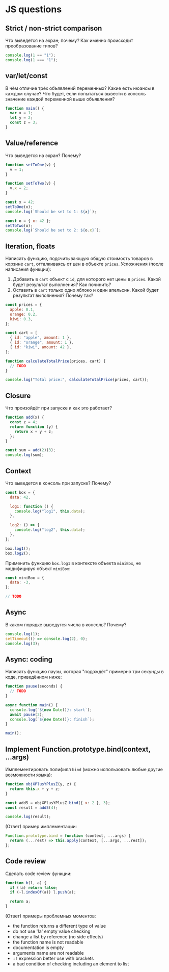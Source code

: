# JS questions

## Strict / non-strict comparison

Что выведется на экран; почему?
Как именно происходит преобразование типов?

```js
console.log(1 == "1");
console.log(1 === "1");
```

## var/let/const

В чём отличие трёх объявлений переменных?
Какие есть нюансы в каждом случае?
Что будет, если попытаться вывести в консоль значение каждой переменной выше объявления?

```js
function main() {
  var x = 1;
  let y = 2;
  const z = 3;
}
```

## Value/reference

Что выведется на экран? Почему?

```js
function setToOne(v) {
  v = 1;
}

function setToTwo(v) {
  v.x = 2;
}

const x = 42;
setToOne(x);
console.log(`Should be set to 1: ${x}`);

const o = { x: 42 };
setToTwo(o);
console.log(`Should be set to 2: ${o.x}`);
```

## Iteration, floats

Написать функцию, подсчитывающую общую стоимость товаров в корзине `cart`, отталкиваясь от цен в объекте `prices`.
Усложнения (после написания функции):
1. Добавить в `cart` объект с `id`, для которого нет цены в `prices`. Какой будет результат выполнения? Как починить?
2. Оставить в `cart` только одно яблоко и один апельсин. Какой будет результат выполнения? Почему так?

```js
const prices = {
  apple: 0.1,
  orange: 0.2,
  kiwi: 0.3,
};

const cart = [
  { id: "apple", amount: 1 },
  { id: "orange", amount: 1 },
  { id: "kiwi", amount: 42 },
];

function calculateTotalPrice(prices, cart) {
  // TODO
}

console.log("Total price:", calculateTotalPrice(prices, cart));
```

## Closure

Что произойдёт при запуске и как это работает?

```js
function add(x) {
  const z = 4;
  return function (y) {
    return x + y + z;
  };
}

const sum = add(2)(3);
console.log(sum);
```

## Context

Что выведется в консоль при запуске? Почему?

```js
const box = {
  data: 42,

  log1: function () {
    console.log("log1", this.data);
  },

  log2: () => {
    console.log("log2", this.data);
  },
};

box.log1();
box.log2();
```

Применить функцию `box.log1` в контексте объекта `miniBox`, не модифицируя объект `miniBox`:

```js
const miniBox = {
  data: -3,
};

// TODO
```

## Async

В каком порядке выведутся числа в консоль? Почему?

```js
console.log(1);
setTimeout(() => console.log(2), 0);
console.log(3);
```

## Async: coding

Написать функцию паузы, которая "подождёт" примерно три секунды в коде, приведённом ниже:

```js
function pause(seconds) {
  // TODO
}

async function main() {
  console.log(`${new Date()}: start`);
  await pause(3);
  console.log(`${new Date()}: finish`);
}

main();
```

## Implement Function.prototype.bind(context, ...args)

Имплементировать полифилл `bind` (можно использовать любые другие возможности языка):

```js
function objXPlusYPlusZ(y, z) {
  return this.x + y + z;
}

const add5 = objXPlusYPlusZ.bind({ x: 2 }, 3);
const result = add5(4);

console.log(result);
```

(Ответ) пример имплементации:

```js
Function.prototype.bind = function (context, ...args) {
  return (...rest) => this.apply(context, [...args, ...rest]);
};
```

## Code review

Сделать code review функции:

```js
function b(l, a) {
  if (!a) return false;
  if (~l.indexOf(a)) l.push(a);

  return a;
}
```

(Ответ) примеры проблемных моментов:
- the function returns a different type of value
- do not use '!a' empty value checking
- change a list by reference (no side effects)
- the function name is not readable
- documentation is empty
- arguments name are not readable
- `if` expression better use with brackets
- a bad condition of checking including an element to list
